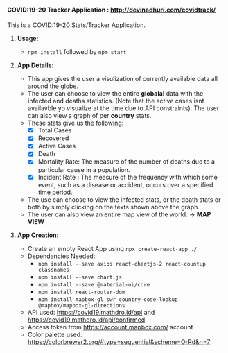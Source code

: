 
#### COVID:19-20 Tracker Application : http://devinadhuri.com/covidtrack/

  

This is a COVID:19-20 Stats/Tracker Application. <br />

1. **Usage:**
	- ```npm install``` followed by ```npm start```

2. **App Details:**
    - This app gives the user a visulization of currently available data all around the globe.
    - The user can choose to view the entire **globalal** data with the infected and deaths statistics. (Note that the active cases isnt availavble yo visualize at the time due to API constraints). The user can also view a graph of per **country** stats.
    -  These stats give us the following:
	    - [x] Total Cases
	    - [x] Recovered
	    - [x] Active Cases
	    - [x]  Death
	    - [x]  Mortality Rate: The measure of the number of deaths due to a particular cause in a population.
	    - [x] Incident Rate : The measure of the frequency with which some event, such as a disease or accident, occurs over a specified time period.
	  - The use can choose to view the infected stats, or the death stats or both by simply clicking on the texts shown above the graph.
	  - The user can also view an entire map view of the world. -> **MAP VIEW**

3. **App Creation:**
	- Create an empty React App using ```npx create-react-app ./```
	- Dependancies Needed:
		- ```npm install --save axios react-chartjs-2 react-countup classnames```
		- ```npm install --save chart.js```
		- ```npm install --save @material-ui/core```
		- ```npm install react-router-dom```
		- ```npm install mapbox-gl swr country-code-lookup @mapbox/mapbox-gl-directions```
	- API used: https://covid19.mathdro.id/api and https://covid19.mathdro.id/api/confirmed
	- Access token from https://account.mapbox.com/ account
	- Color palette used: https://colorbrewer2.org/#type=sequential&scheme=OrRd&n=7